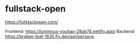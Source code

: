 # fullstack-open

https://fullstackopen.com/

Frontend: https://luminous-youtiao-28ab74.netlify.app/
Backend: https://broken-leaf-1635.fly.dev/api/persons

